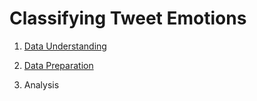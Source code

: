 # Classifying Tweet Emotions

1. [Data Understanding](https://github.com/kaymal/twitter-emotions/blob/master/data-preparation.ipynb)

2. [Data Preparation](https://github.com/kaymal/twitter-emotions/blob/master/data-understanding.ipynb)

3. Analysis